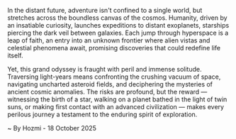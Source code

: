 
In the distant future, adventure isn't confined to a single world, but stretches across the boundless canvas of the cosmos. Humanity, driven by an insatiable curiosity, launches expeditions to distant exoplanets, starships piercing the dark veil between galaxies. Each jump through hyperspace is a leap of faith, an entry into an unknown frontier where alien vistas and celestial phenomena await, promising discoveries that could redefine life itself.

Yet, this grand odyssey is fraught with peril and immense solitude. Traversing light-years means confronting the crushing vacuum of space, navigating uncharted asteroid fields, and deciphering the mysteries of ancient cosmic anomalies. The risks are profound, but the reward — witnessing the birth of a star, walking on a planet bathed in the light of twin suns, or making first contact with an advanced civilization — makes every perilous journey a testament to the enduring spirit of exploration.

~ By Hozmi - 18 October 2025
